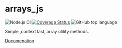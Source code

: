 # arrays_js

![Node.js CI](https://github.com/developwithpassion/arrays_js/workflows/Node.js%20CI/badge.svg?branch=master)
[![Coverage Status](https://coveralls.io/repos/github/developwithpassion/arrays_js/badge.svg?branch=master)](https://coveralls.io/github/developwithpassion/arrays_js?branch=master)
![GitHub top language](https://img.shields.io/github/languages/top/developwithpassion/arrays_js)

Simple ,context last, array utility methods.

[Documenation](docs.md)
